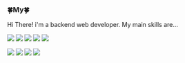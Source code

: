 ### 🍀My🍀
Hi There! i'm a backend web developer.
My main skills are...

<img src="https://img.shields.io/badge/JAVA-FF8787?style=flat&logo=JAVA&logoColor=white"/> <img src="https://img.shields.io/badge/jQUERY-628E90?style=flat&logo=jQuery&logoColor=white"/> <img src="https://img.shields.io/badge/ORACLE-EDEDED?style=flat&logo=Oracle&logoColor=black"/> <img src="https://img.shields.io/badge/MySQL-FD841F?style=flat&logo=MySQL&logoColor=white"/> <img src="https://img.shields.io/badge/Spring-6DB33F?style=flat&logo=Spring&logoColor=white"/>

<img src="https://img.shields.io/badge/HTML5-607EAA?style=flat&logo=HTML5&logoColor=white"/> <img src="https://img.shields.io/badge/CSS3-FFEBAD?style=flat&logo=CSS3&logoColor=black"/> <img src="https://img.shields.io/badge/JavaScript-D7C0AE?style=flat&logo=JavaScript&logoColor=white"/> <img src="https://img.shields.io/badge/Bootstrap-BFACE0?style=flat&logo=Bootstrap&logoColor=white"/> 


<!-- <img src="https://img.shields.io/badge/{내용}-{배경 색깔}?style={스타일}&logo={로고이름}&logoColor={로고 색깔}"/> -->


